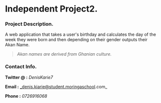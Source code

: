 # Independent Project2.

### Project Description.

A web application that takes a user's birthday and calculates the day of the week they were born and then depending on their gender outputs their Akan Name. 
>_Akan names are derived from Ghanian culture._

### Contact Info.

**Twitter @ :** _DenisKarie7_

**Email :** _denis.kiarie@student.moringaschool.com_

**Phone :** _0726916068_

